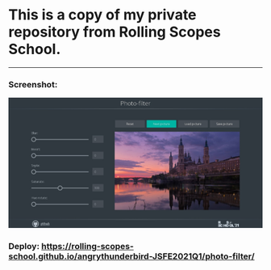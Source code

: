 # This is a copy of my private repository from Rolling Scopes School.
***
### Screenshot:
   ![](https://raw.githubusercontent.com/angrythunderbird/blackmesa/master/src/images/Nazarenko%20Albert%20-%20photo-filter.jpg)
### Deploy: https://rolling-scopes-school.github.io/angrythunderbird-JSFE2021Q1/photo-filter/
